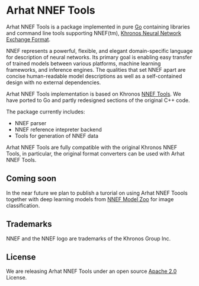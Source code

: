 # Arhat NNEF Tools

Arhat NNEF Tools is a package implemented in pure [Go](https://golang.org/)
containing libraries and command line tools supporting NNEF(tm), 
[Khronos Neural Network Exchange Format](https://www.khronos.org/nnef).

NNEF represents a powerful, flexible, and elegant domain-specific language for 
description of neural networks. Its primary goal is enabling easy transfer of 
trained models between various platforms, machine learning frameworks, and inference engines. 
The qualities that set NNEF apart are concise human-readable model descriptions as well as 
a self-contained design with no external dependencies.

Arhat NNEF Tools implementation is based on Khronos 
[NNEF Tools](https://github.com/KhronosGroup/NNEF-Tools).
We have ported to Go and partly redesigned sections of the original C++ code.

The package currently includes:

* NNEF parser
* NNEF reference intepreter backend
* Tools for generation of NNEF data

Arhat NNEF Tools are fully compatible with the original Khronos
NNEF Tools, in particular, the original format converters can be used
with Arhat NNEF Tools.

## Coming soon

In the near future we plan to publish a turorial on using Arhat NNEF Toools
together with deep learning models from
[NNEF Model Zoo](https://github.com/KhronosGroup/NNEF-Tools/tree/master/models#nnef-model-zoo)
for image classification.

## Trademarks

NNEF and the NNEF logo are trademarks of the Khronos Group Inc.

## License

We are releasing Arhat NNEF Tools under an open source 
[Apache 2.0](https://www.apache.org/licenses/LICENSE-2.0) License.

 

